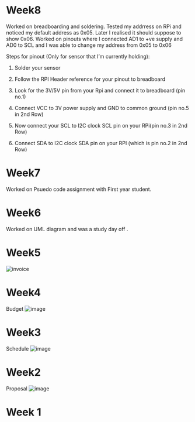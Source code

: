 # Week8
Worked on breadboarding and soldering. Tested my addrress on RPi and noticed my default address as 0x05. Later I realised it should suppose to show 0x06. Worked on pinouts where I connected AD1 to +ve supply and AD0 to SCL and I was able to change my address from 0x05 to 0x06

Steps for pinout (Only for sensor that I’m currently holding):

1) Solder your sensor

2) Follow the RPI Header reference for your pinout to breadboard

3) Look for the 3V/5V pin from your Rpi and connect it to breadboard (pin no.1)

4) Connect VCC to 3V power supply and GND to common ground (pin no.5 in 2nd Row)

5) Now connect your SCL to I2C clock SCL pin on your RPi(pin no.3 in 2nd Row)

6) Connect SDA to I2C clock SDA pin on your RPI (which is pin no.2 in 2nd Row)


# Week7
 Worked on Psuedo code assignment with First year student.

# Week6
Worked on UML diagram and was a study day off .

# Week5
![invoice](https://user-images.githubusercontent.com/43185906/46378746-9c8b2d80-c66a-11e8-9bd2-c2db49c1f30d.PNG)

# Week4
Budget
![image](https://user-images.githubusercontent.com/43185906/47387436-5cedb980-d6dd-11e8-90c2-b8bd429985bb.png)

# Week3
Schedule
![image](https://user-images.githubusercontent.com/43185906/47387249-c1f4df80-d6dc-11e8-9725-7fe4e579356e.png)

# Week2

Proposal
![image](https://user-images.githubusercontent.com/43185906/47385882-3e85bf00-d6d9-11e8-973b-cc82fc21dd60.png)

# Week 1
